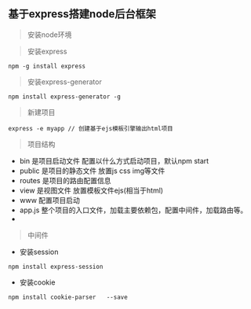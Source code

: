 ## 基于express搭建node后台框架

> 安装node环境

> 安装express
`````
npm -g install express
`````
> 安装express-generator
```
npm install express-generator -g
```
> 新建项目
```
express -e myapp // 创建基于ejs模板引擎输出html项目
```
> 项目结构
+ bin 是项目启动文件 配置以什么方式启动项目，默认npm start
+ public 是项目的静态文件 放置js css img等文件
+ routes 是项目的路由配置信息
+ view 是视图文件 放置模板文件ejs(相当于html)
+ www 配置项目启动
+ app.js 整个项目的入口文件，加载主要依赖包，配置中间件，加载路由等。
+ 


> 中间件
+ 安装session
```
npm install express-session
```
+ 安装cookie
```
npm install cookie-parser   --save
```



